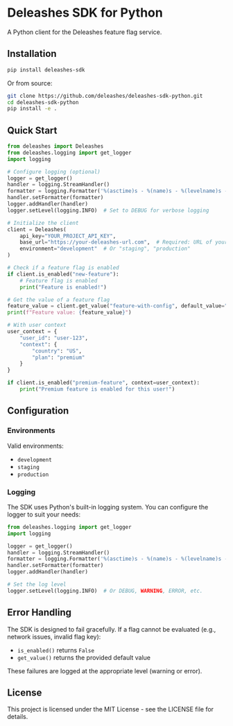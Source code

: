 # Deleashes SDK for Python

A Python client for the Deleashes feature flag service.

## Installation

```bash
pip install deleashes-sdk
```

Or from source:

```bash
git clone https://github.com/deleashes/deleashes-sdk-python.git
cd deleashes-sdk-python
pip install -e .
```

## Quick Start

```python
from deleashes import Deleashes
from deleashes.logging import get_logger
import logging

# Configure logging (optional)
logger = get_logger()
handler = logging.StreamHandler()
formatter = logging.Formatter('%(asctime)s - %(name)s - %(levelname)s - %(message)s')
handler.setFormatter(formatter)
logger.addHandler(handler)
logger.setLevel(logging.INFO)  # Set to DEBUG for verbose logging

# Initialize the client
client = Deleashes(
    api_key="YOUR_PROJECT_API_KEY",
    base_url="https://your-deleashes-url.com",  # Required: URL of your Deleashes instance
    environment="development"  # Or "staging", "production"
)

# Check if a feature flag is enabled
if client.is_enabled("new-feature"):
    # Feature flag is enabled
    print("Feature is enabled!")

# Get the value of a feature flag
feature_value = client.get_value("feature-with-config", default_value="default")
print(f"Feature value: {feature_value}")

# With user context
user_context = {
    "user_id": "user-123",
    "context": {
        "country": "US",
        "plan": "premium"
    }
}

if client.is_enabled("premium-feature", context=user_context):
    print("Premium feature is enabled for this user!")
```

## Configuration

### Environments

Valid environments:
- `development`
- `staging`
- `production`

### Logging

The SDK uses Python's built-in logging system. You can configure the logger to suit your needs:

```python
from deleashes.logging import get_logger
import logging

logger = get_logger()
handler = logging.StreamHandler()
formatter = logging.Formatter('%(asctime)s - %(name)s - %(levelname)s - %(message)s')
handler.setFormatter(formatter)
logger.addHandler(handler)

# Set the log level
logger.setLevel(logging.INFO)  # Or DEBUG, WARNING, ERROR, etc.
```

## Error Handling

The SDK is designed to fail gracefully. If a flag cannot be evaluated (e.g., network issues, invalid flag key):
- `is_enabled()` returns `False`
- `get_value()` returns the provided default value

These failures are logged at the appropriate level (warning or error).

## License

This project is licensed under the MIT License - see the LICENSE file for details.
